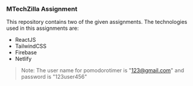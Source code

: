 ### MTechZilla Assignment
This repository contains two of the given assignments.
The technologies used in this assignments are:
- ReactJS
- TailwindCSS
- Firebase
- Netlify
> Note: The user name for pomodorotimer is "123@gmail.com" and password is "123user456"